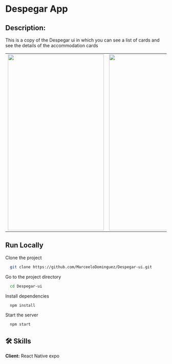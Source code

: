# Despegar App 

## Description:
This is a copy of the Despegar ui in which you can see a list of cards and see the details of the accommodation cards

<table>
<tr>
  <td><img src="https://user-images.githubusercontent.com/70117105/151249483-621d0583-3a78-4fa7-8edc-b5d22fc0d33a.gif" width="300" height="550"></td>
  <td><img src="https://user-images.githubusercontent.com/70117105/151249609-15700da6-56f9-455d-a9ae-499379cf0e89.gif" width="300" height="550"></td>
  <td><img src="https://user-images.githubusercontent.com/70117105/202520734-fa2ff6eb-e7a2-4027-b72d-8a68229ea162.png" width="300" height="550"></td>
</tr>
</table>

## Run Locally

Clone the project

```bash
  git clone https://github.com/MarceeloDominguez/Despegar-ui.git
```

Go to the project directory

```bash
  cd Despegar-ui
```

Install dependencies

```bash
  npm install
```

Start the server

```bash
  npm start
```


## 🛠 Skills
**Client:** React Native expo


